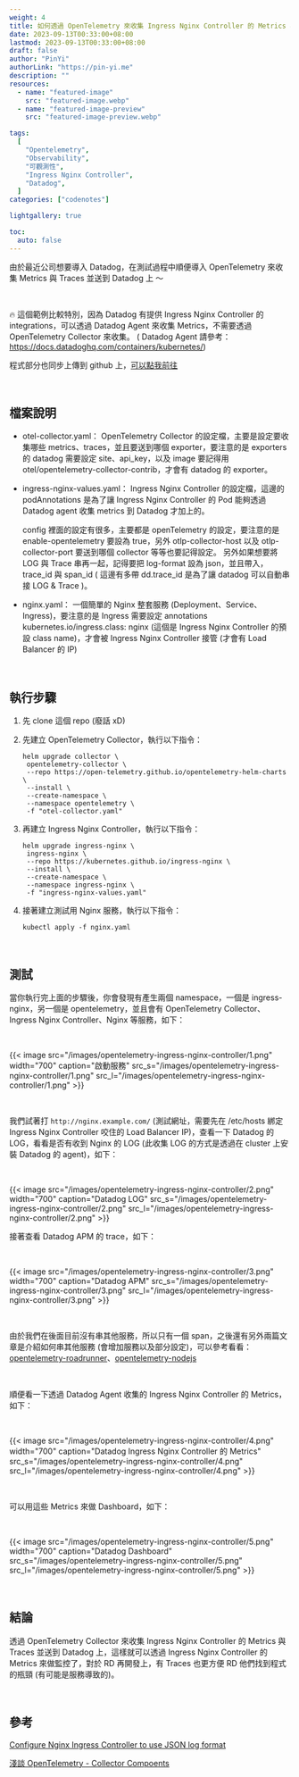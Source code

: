 ```yaml
---
weight: 4
title: 如何透過 OpenTelemetry 來收集 Ingress Nginx Controller 的 Metrics 與 Traces 並送到 Datadog 上
date: 2023-09-13T00:33:00+08:00
lastmod: 2023-09-13T00:33:00+08:00
draft: false
author: "PinYi"
authorLink: "https://pin-yi.me"
description: ""
resources:
  - name: "featured-image"
    src: "featured-image.webp"
  - name: "featured-image-preview"
    src: "featured-image-preview.webp"

tags:
  [
    "Opentelemetry",
    "Observability",
    "可觀測性",
    "Ingress Nginx Controller",
    "Datadog",
  ]
categories: ["codenotes"]

lightgallery: true

toc:
  auto: false
---
```


由於最近公司想要導入 Datadog，在測試過程中順便導入 OpenTelemetry 來收集 Metrics 與 Traces 並送到 Datadog 上 ～

<br>

🔥 這個範例比較特別，因為 Datadog 有提供 Ingress Nginx Controller 的 integrations，可以透過 Datadog Agent 來收集 Metrics，不需要透過 OpenTelemetry Collector 來收集。
( Datadog Agent 請參考：https://docs.datadoghq.com/containers/kubernetes/)

程式部分也同步上傳到 github 上，[可以點我前往](https://github.com/880831ian/opentelemetry-ingress-nginx-controller)

<br>

## 檔案說明

- otel-collector.yaml：
  OpenTelemetry Collector 的設定檔，主要是設定要收集哪些 metrics、traces，並且要送到哪個 exporter，要注意的是 exporters 的 datadog 需要設定 site、api_key，以及 image 要記得用 otel/opentelemetry-collector-contrib，才會有 datadog 的 exporter。

- ingress-nginx-values.yaml：
  Ingress Nginx Controller 的設定檔，這邊的 podAnnotations 是為了讓 Ingress Nginx Controller 的 Pod 能夠透過 Datadog agent 收集 metrics 到 Datadog 才加上的。

  config 裡面的設定有很多，主要都是 openTelemetry 的設定，要注意的是 enable-opentelemetry 要設為 true，另外 otlp-collector-host 以及 otlp-collector-port 要送到哪個 collector 等等也要記得設定。
  另外如果想要將 LOG 與 Trace 串再一起，記得要把 log-format 設為 json，並且帶入，trace_id 與 span_id ( 這邊有多帶 dd.trace_id 是為了讓 datadog 可以自動串接 LOG & Trace )。

- nginx.yaml：
  一個簡單的 Nginx 整套服務 (Deployment、Service、Ingress)，要注意的是 Ingress 需要設定 annotations kubernetes.io/ingress.class: nginx (這個是 Ingress Nginx Controller 的預設 class name)，才會被 Ingress Nginx Controller 接管 (才會有 Load Balancer 的 IP)

<br>

## 執行步驟

1. 先 clone 這個 repo (廢話 xD)
2. 先建立 OpenTelemetry Collector，執行以下指令：

   ```shell
   helm upgrade collector \
    opentelemetry-collector \
    --repo https://open-telemetry.github.io/opentelemetry-helm-charts \
    --install \
    --create-namespace \
    --namespace opentelemetry \
    -f "otel-collector.yaml"
   ```

3. 再建立 Ingress Nginx Controller，執行以下指令：

   ```shell
   helm upgrade ingress-nginx \
    ingress-nginx \
    --repo https://kubernetes.github.io/ingress-nginx \
    --install \
    --create-namespace \
    --namespace ingress-nginx \
    -f "ingress-nginx-values.yaml"
   ```

4. 接著建立測試用 Nginx 服務，執行以下指令：

   ```shell
   kubectl apply -f nginx.yaml
   ```

<br>

## 測試

當你執行完上面的步驟後，你會發現有產生兩個 namespace，一個是 ingress-nginx，另一個是 opentelemetry，並且會有 OpenTelemetry Collector、Ingress Nginx Controller、Nginx 等服務，如下：

<br>

{{< image src="/images/opentelemetry-ingress-nginx-controller/1.png"  width="700" caption="啟動服務" src_s="/images/opentelemetry-ingress-nginx-controller/1.png" src_l="/images/opentelemetry-ingress-nginx-controller/1.png" >}}

<br>

我們試著打 `http://nginx.example.com/` (測試網址，需要先在 /etc/hosts 綁定 Ingress Nginx Controller 咬住的 Load Balancer IP)，查看一下 Datadog 的 LOG，看看是否有收到 Nginx 的 LOG (此收集 LOG 的方式是透過在 cluster 上安裝 Datadog 的 agent)，如下：

<br>

{{< image src="/images/opentelemetry-ingress-nginx-controller/2.png"  width="700" caption="Datadog LOG" src_s="/images/opentelemetry-ingress-nginx-controller/2.png" src_l="/images/opentelemetry-ingress-nginx-controller/2.png" >}}
<br>

接著查看 Datadog APM 的 trace，如下：

<br>

{{< image src="/images/opentelemetry-ingress-nginx-controller/3.png"  width="700" caption="Datadog APM" src_s="/images/opentelemetry-ingress-nginx-controller/3.png" src_l="/images/opentelemetry-ingress-nginx-controller/3.png" >}}

<br>

由於我們在後面目前沒有串其他服務，所以只有一個 span，之後還有另外兩篇文章是介紹如何串其他服務 (會增加服務以及部分設定)，可以參考看看：[opentelemetry-roadrunner](https://github.com/880831ian/opentelemetry-roadrunner)、[opentelemetry-nodejs](https://github.com/880831ian/opentelemetry-nodejs)

<br>

順便看一下透過 Datadog Agent 收集的 Ingress Nginx Controller 的 Metrics，如下：

<br>

{{< image src="/images/opentelemetry-ingress-nginx-controller/4.png"  width="700" caption="Datadog Ingress Nginx Controller 的 Metrics" src_s="/images/opentelemetry-ingress-nginx-controller/4.png" src_l="/images/opentelemetry-ingress-nginx-controller/4.png" >}}

<br>

可以用這些 Metrics 來做 Dashboard，如下：

<br>

{{< image src="/images/opentelemetry-ingress-nginx-controller/5.png"  width="700" caption="Datadog Dashboard" src_s="/images/opentelemetry-ingress-nginx-controller/5.png" src_l="/images/opentelemetry-ingress-nginx-controller/5.png" >}}

<br>

## 結論

透過 OpenTelemetry Collector 來收集 Ingress Nginx Controller 的 Metrics 與 Traces 並送到 Datadog 上，這樣就可以透過 Ingress Nginx Controller 的 Metrics 來做監控了，對於 RD 再開發上，有 Traces 也更方便 RD 他們找到程式的瓶頸 (有可能是服務導致的)。

<br>

## 參考

[Configure Nginx Ingress Controller to use JSON log format](https://dev.to/bzon/send-gke-nginx-ingress-controller-logs-to-stackdriver-2ih4)

[淺談 OpenTelemetry - Collector Compoents](https://ithelp.ithome.com.tw/articles/10290703)

